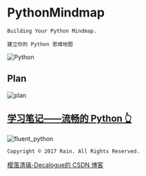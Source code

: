 # PythonMindmap

`Building Your Python Mindmap.`

`建立你的 Python 思维地图`

![Python](https://github.com/Decalogue/PythonMindmap/blob/master/img/python.png "Python")

## Plan

![plan](https://github.com/Decalogue/PythonMindmap/blob/master/img/plan.png "plan")

## [学习笔记——流畅的 Python 👆](https://github.com/Decalogue/PythonMindmap/tree/master/fluent_python)

![fluent_python](https://github.com/Decalogue/PythonMindmap/blob/master/img/fluent_python/0.png "fluent_python")


`Copyright © 2017 Rain. All Rights Reserved.`

[樱落清璃-Decalogue的 CSDN 博客](https://www.decalogue.cn)
